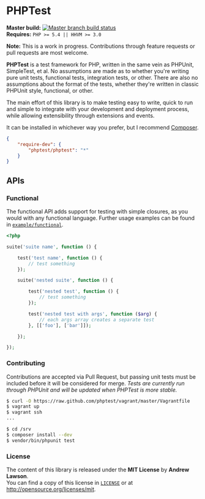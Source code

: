 # PHPTest

**Master build:** [![Master branch build status][travis-master]][travis]<br/>
**Requires:** `PHP >= 5.4 || HHVM >= 3.0`

**Note:** This is a work in progress. Contributions through feature requests or
pull requests are most welcome.

**PHPTest** is a test framework for PHP, written in the same vein as PHPUnit,
SimpleTest, et al. No assumptions are made as to whether you're writing pure
unit tests, functional tests, integration tests, or other. There are also no
assumptions about the format of the tests, whether they're written in classic
PHPUnit style, functional, or other.

The main effort of this library is to make testing easy to write, quick to run
and simple to integrate with your development and deployment process, while
allowing extensibility through extensions and events.

It can be installed in whichever way you prefer, but I recommend
[Composer][packagist].
```json
{
    "require-dev": {
        "phptest/phptest": "*"
    }
}
```

## APIs
### Functional
The functional API adds support for testing with simple closures, as you would
with any functional language. Further usage examples can be found in
[`example/functional`][example-fn].

```php
<?php

suite('suite name', function () {

    test('test name', function () {
        // test something
    });

    suite('nested suite', function () {

        test('nested test', function () {
            // test something
        });

        test('nested test with args', function ($arg) {
            // each args array creates a separate test
        }, [['foo'], ['bar']]);

    });

});
```

### Contributing
Contributions are accepted via Pull Request, but passing unit tests must be
included before it will be considered for merge. *Tests are currently run
through PHPUnit and will be updated when PHPTest is more stable.*
```bash
$ curl -O https://raw.github.com/phptest/vagrant/master/Vagrantfile
$ vagrant up
$ vagrant ssh
...

$ cd /srv
$ composer install --dev
$ vendor/bin/phpunit test
```

### License
The content of this library is released under the **MIT License** by
**Andrew Lawson**.<br/> You can find a copy of this license in
[`LICENSE`][license] or at http://opensource.org/licenses/mit.

<!-- Project links -->
[travis]: https://travis-ci.org/phptest/phptest
[travis-master]: https://travis-ci.org/phptest/phptest.png?branch=master
[packagist]: https://packagist.org/packages/phptest/phptest

<!-- Files -->
[example-fn]: /example/functional
[license]: /LICENSE
